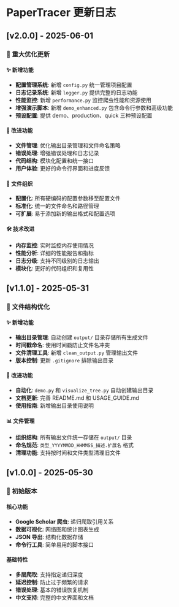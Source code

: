 # PaperTracer 更新日志

## [v2.0.0] - 2025-06-01

### 🚀 重大优化更新

#### ✨ 新增功能
- **配置管理系统**: 新增 `config.py` 统一管理项目配置
- **日志记录系统**: 新增 `logger.py` 提供完整的日志功能
- **性能监控**: 新增 `performance.py` 监控爬虫性能和资源使用
- **增强演示脚本**: 新增 `demo_enhanced.py` 包含命令行参数和高级功能
- **预设配置**: 提供 demo、production、quick 三种预设配置

#### 🔧 改进功能
- **文件管理**: 优化输出目录管理和文件命名策略
- **错误处理**: 增强错误处理和日志记录
- **代码结构**: 模块化配置和统一接口
- **用户体验**: 更好的命令行界面和进度反馈

#### 📁 文件组织
- **配置化**: 所有硬编码的配置参数移至配置文件
- **标准化**: 统一的文件命名和路径管理
- **可扩展**: 易于添加新的输出格式和配置选项

#### 🛠️ 技术改进
- **内存监控**: 实时监控内存使用情况
- **性能分析**: 详细的性能报告和指标
- **日志分级**: 支持不同级别的日志输出
- **模块化**: 更好的代码组织和复用性

## [v1.1.0] - 2025-05-31

### 📁 文件结构优化

#### ✨ 新增功能
- **输出目录管理**: 自动创建 `output/` 目录存储所有生成文件
- **时间戳命名**: 使用时间戳防止文件名冲突
- **文件清理工具**: 新增 `clean_output.py` 管理输出文件
- **版本控制**: 更新 `.gitignore` 排除输出目录

#### 🔧 改进功能
- **自动化**: `demo.py` 和 `visualize_tree.py` 自动创建输出目录
- **文档更新**: 完善 README.md 和 USAGE_GUIDE.md
- **使用指南**: 新增输出目录使用说明

#### 📊 文件管理
- **组织结构**: 所有输出文件统一存储在 `output/` 目录
- **命名规范**: `类型_YYYYMMDD_HHMMSS_描述.扩展名` 格式
- **清理功能**: 支持按时间和文件类型清理旧文件

## [v1.0.0] - 2025-05-30

### 🎉 初始版本

#### 核心功能
- **Google Scholar 爬虫**: 递归爬取引用关系
- **数据可视化**: 网络图和统计图表生成
- **JSON 导出**: 结构化数据存储
- **命令行工具**: 简单易用的脚本接口

#### 基础特性
- **多层爬取**: 支持指定递归深度
- **延迟控制**: 防止过于频繁的请求
- **错误处理**: 基本的错误恢复机制
- **中文支持**: 完整的中文界面和文档
